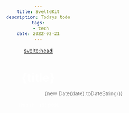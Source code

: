 ```yaml
---
title: SvelteKit
description: Todays todo
tags:
  - tech
date: 2022-02-21
---
```


<svelte:head>

  <meta name="description" content={title} />
</svelte:head>

<div class="box">

<h1>{title}</h1>
<p class="date">{new Date(date).toDateString()}</p>

This is First post

</div>

<style>
  * {
    margin: 0 auto;
    text-align: center;
    color: white;
  }
  .box {
    width: 90%;
  }
  h1 {
    font-size: 2rem
  }
  .date {
    text-align: right;
    color: gray;
  }
 
</style>
